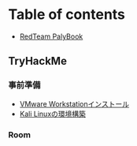 # Table of contents

* [RedTeam PalyBook](README.md)



## TryHackMe
### 事前準備
* [VMware Workstationインストール](TryHackMe/vmwareinstall.md)
* [Kali Linuxの環境構築](tryhackme/kali-linux-setting.md)
### Room
